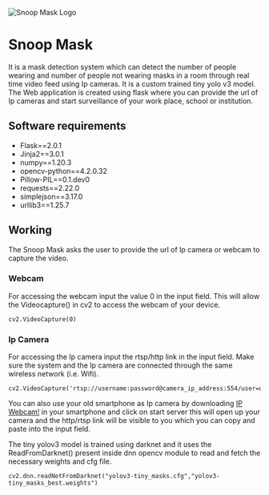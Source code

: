 ![Snoop Mask Logo](https://github.com/mitangshu/Snoop-Mask---Heroku/blob/main/SnoopMaskBGBlack.jpg)
# **Snoop Mask**
It is a mask detection system which can detect the number of people wearing and number of people not wearing masks in a room through real time video feed using Ip cameras. It is a custom trained tiny yolo v3 model. The Web application is created using flask where you can provide the url of Ip cameras and start surveillance of your work place, school or institution.

## Software requirements

- Flask==2.0.1
- Jinja2==3.0.1
- numpy==1.20.3
- opencv-python==4.2.0.32
- Pillow-PIL==0.1.dev0
- requests==2.22.0
- simplejson==3.17.0
- urllib3==1.25.7

## Working

The Snoop Mask asks the user to provide the url of Ip camera or webcam to capture the video.

### Webcam
For accessing the webcam input the value 0 in the input field. This will allow the Videocapture() in cv2 to access the webcam of your device. 
```
cv2.VideoCapture(0)
```
### Ip Camera
For accessing the Ip camera input the rtsp/http link in the input field. Make sure the system and the Ip camera are connected through the same wireless network (i.e. Wifi).
```
cv2.VideoCapture('rtsp://username:password@camera_ip_address:554/user=username_password='password'_channel=channel_number_stream=0.sdp')
```
You can also use your old smartphone as Ip camera by downloading [IP Webcam!](https://play.google.com/store/apps/details?id=com.pas.webcam&) in your smartphone and click on start server this will open up your camera and the http/rtsp link will be visible to you which you can copy and paste into the input field.

The tiny yolov3 model is trained using darknet and it uses the ReadFromDarknet() present inside dnn opencv module to read and fetch the necessary weights and cfg file.

```
cv2.dnn.readNetFromDarknet("yolov3-tiny_masks.cfg","yolov3-tiny_masks_best.weights")
```
